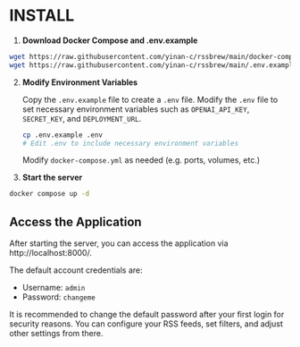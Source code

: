 # INSTALL

1. **Download Docker Compose and .env.example**

```bash
wget https://raw.githubusercontent.com/yinan-c/rssbrew/main/docker-compose.yml
wget https://raw.githubusercontent.com/yinan-c/rssbrew/main/.env.example
```

2. **Modify Environment Variables**

   Copy the `.env.example` file to create a `.env` file. Modify the `.env` file to set necessary environment variables such as `OPENAI_API_KEY`, `SECRET_KEY`, and `DEPLOYMENT_URL`.

   ```bash
   cp .env.example .env
   # Edit .env to include necessary environment variables
   ```
   Modify `docker-compose.yml` as needed (e.g. ports, volumes, etc.)

3. **Start the server**

```bash
docker compose up -d
```

## Access the Application
After starting the server, you can access the application via http://localhost:8000/.

The default account credentials are:
- Username: `admin`
- Password: `changeme`

It is recommended to change the default password after your first login for security reasons. You can configure your RSS feeds, set filters, and adjust other settings from there.
